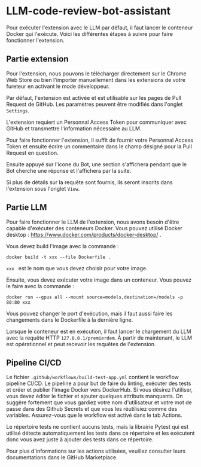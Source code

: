 # LLM-code-review-bot-assistant
Pour exécuter l'extension avec le LLM par défaut, il faut lancer le conteneur Docker qui l'exécute. Voici les différentes étapes à suivre pour faire fonctionner l'extension.

## Partie extension

Pour l'extension, nous pouvons le télécharger directement sur le Chrome Web Store ou bien l'importer manuellement dans les extensions de votre fureteur en activant le mode développeur.

Par défaut, l'extension est activée et est utilisable sur les pages de Pull Request de GitHub. Les paramètres peuvent être modifiés dans l'onglet `Settings`.

L'extension requiert un Personnal Access Token pour communiquer avec GitHub et transmettre l'information nécessaire au LLM. 

Pour faire fonctionner l'extension, il suffit de fournir votre Personnal Access Token et ensuite écrire un commentaire dans le champ désigné pour la Pull Request en question.

Ensuite appuyé sur l'icone du Bot, une section s'affichera pendant que le Bot cherche une réponse et l'affichera par la suite.

Si plus de détails sur la requête sont fournis, ils seront inscrits dans l'extension sous l'onglet `View`.

## Partie LLM

Pour faire fonctionner le LLM de l'extension, nous avons besoin d'être capable d'exécuter des conteneurs Docker. Vous pouvez utilisé Docker desktop : https://www.docker.com/products/docker-desktop/ .

Vous devez build l'image avec la commande : 

```
docker build -t xxx --file Dockerfile .
```
```xxx ``` est le nom que vous devez choisir pour votre image.

Ensuite, vous devez exécuter votre image dans un conteneur. Vous pouvez le faire avec la commande :

```
docker run --gpus all --mount source=models,destination=/models -p 80:80 xxx
```

Vous pouvez changer le port d'exécution, mais il faut aussi faire les changements dans le Dockerfile à la dernière ligne.

Lorsque le conteneur est en exécution, il faut lancer le chargement du LLM avec la requête HTTP ```127.0.0.1/premierdem```.
À partir de maintenant, le LLM est opérationnel et peut recevoir les requêtes de l'extension. 

## Pipeline CI/CD
Le fichier ```.github/workflows/build-test-app.yml``` contient le workflow pipeline CI/CD. Le pipeline a pour but de faire du linting, exécuter des tests et créer et publier l'image Docker vers DockerHub. Si vous désirez l'utiliser, vous devez éditer le fichier et ajouter quelques attributs manquants. On suggère fortement que vous gardiez votre nom d'utilisateur et votre mot de passe dans des Github Secrets et que vous les réutilisiez comme des variables. Assurez-vous que le workflow est activé dans le tab Actions.

Le répertoire tests ne contient aucuns tests, mais la librairie Pytest qui est utilisé détecte automatiquement les tests dans ce répertoire et les exécutent donc vous avez juste à ajouter des tests dans ce répertoire.

Pour plus d'informations sur les actions utilisées, veuillez consulter leurs documentations dans le GitHub Marketplace.
